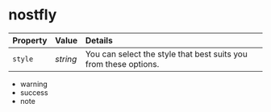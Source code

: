 # nostfly

**Property** | **Value** | **Details**
:--- | :--- | :---
``style`` | _string_ | You can select the style that best suits you from these options.
- warning
- success
- note
